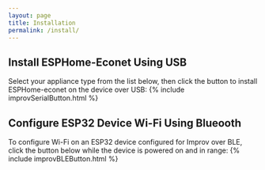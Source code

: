 ```yaml
---
layout: page
title: Installation
permalink: /install/
---
```


## Install ESPHome-Econet Using USB

Select your appliance type from the list below, then click the button to install ESPHome-econet on the device over USB:
{% include improvSerialButton.html %}   

## Configure ESP32 Device Wi-Fi Using Blueooth

To configure Wi-Fi on an ESP32 device configured for Improv over BLE, click the button below while the device is powered on and in range:
{% include improvBLEButton.html %}   
